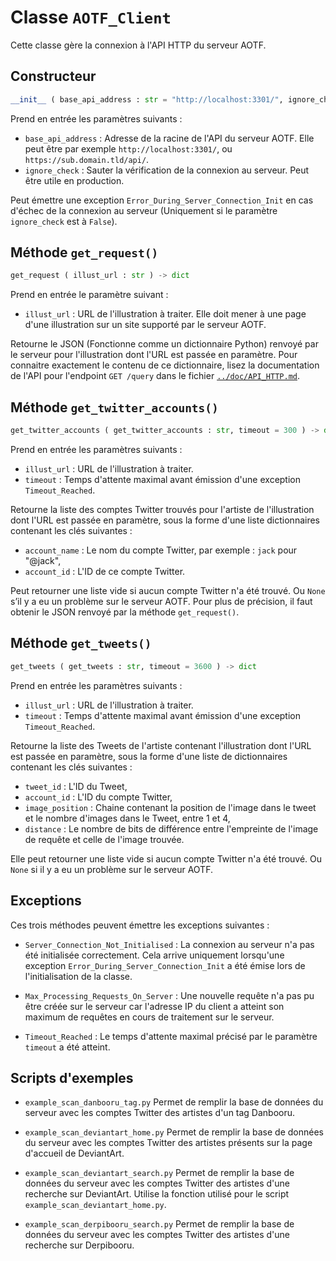 # Classe `AOTF_Client`

Cette classe gère la connexion à l'API HTTP du serveur AOTF.


## Constructeur

```python
__init__ ( base_api_address : str = "http://localhost:3301/", ignore_check : bool = False ) -> None
```

Prend en entrée les paramètres suivants :
- `base_api_address` : Adresse de la racine de l'API du serveur AOTF. Elle peut être par exemple `http://localhost:3301/`, ou `https://sub.domain.tld/api/`.
- `ignore_check` : Sauter la vérification de la connexion au serveur. Peut être utile en production.

Peut émettre une exception `Error_During_Server_Connection_Init` en cas d'échec de la connexion au serveur (Uniquement si le paramètre `ignore_check` est à `False`).


## Méthode `get_request()`

```python
get_request ( illust_url : str ) -> dict
```

Prend en entrée le paramètre suivant :
- `illust_url` : URL de l'illustration à traiter. Elle doit mener à une page d'une illustration sur un site supporté par le serveur AOTF.

Retourne le JSON (Fonctionne comme un dictionnaire Python) renvoyé par le serveur pour l'illustration dont l'URL est passée en paramètre. Pour connaitre exactement le contenu de ce dictionnaire, lisez la documentation de l'API pour l'endpoint `GET /query` dans le fichier [`../doc/API_HTTP.md`](../doc/API_HTTP.md).


## Méthode `get_twitter_accounts()`

```python
get_twitter_accounts ( get_twitter_accounts : str, timeout = 300 ) -> dict
```

Prend en entrée les paramètres suivants :
- `illust_url` : URL de l'illustration à traiter.
- `timeout` : Temps d'attente maximal avant émission d'une exception `Timeout_Reached`.

Retourne la liste des comptes Twitter trouvés pour l'artiste de l'illustration dont l'URL est passée en paramètre, sous la forme d'une liste dictionnaires contenant les clés suivantes :
- `account_name` : Le nom du compte Twitter, par exemple : `jack` pour "@jack",
- `account_id` : L'ID de ce compte Twitter.

Peut retourner une liste vide si aucun compte Twitter n'a été trouvé. Ou `None` s’il y a eu un problème sur le serveur AOTF. Pour plus de précision, il faut obtenir le JSON renvoyé par la méthode `get_request()`.


## Méthode `get_tweets()`

```python
get_tweets ( get_tweets : str, timeout = 3600 ) -> dict
```

Prend en entrée les paramètres suivants :
- `illust_url` : URL de l'illustration à traiter.
- `timeout` : Temps d'attente maximal avant émission d'une exception `Timeout_Reached`.

Retourne la liste des Tweets de l'artiste contenant l'illustration dont l'URL est passée en paramètre, sous la forme d'une liste de dictionnaires contenant les clés suivantes :
- `tweet_id` : L'ID du Tweet,
- `account_id` : L'ID du compte Twitter,
- `image_position` : Chaine contenant la position de l'image dans le tweet et le nombre d'images dans le Tweet, entre 1 et 4,
- `distance` : Le nombre de bits de différence entre l'empreinte de l'image de requête et celle de l'image trouvée.

Elle peut retourner une liste vide si aucun compte Twitter n'a été trouvé. Ou `None` si il y a eu un problème sur le serveur AOTF.


## Exceptions

Ces trois méthodes peuvent émettre les exceptions suivantes :

* `Server_Connection_Not_Initialised` : La connexion au serveur n'a pas été initialisée correctement. Cela arrive uniquement lorsqu'une exception `Error_During_Server_Connection_Init` a été émise lors de l'initialisation de la classe.

* `Max_Processing_Requests_On_Server` : Une nouvelle requête n'a pas pu être créée sur le serveur car l'adresse IP du client a atteint son maximum de requêtes en cours de traitement sur le serveur.

* `Timeout_Reached` : Le temps d'attente maximal précisé par le paramètre `timeout` a été atteint.


## Scripts d'exemples

* `example_scan_danbooru_tag.py`
  Permet de remplir la base de données du serveur avec les comptes Twitter des artistes d'un tag Danbooru.

* `example_scan_deviantart_home.py`
  Permet de remplir la base de données du serveur avec les comptes Twitter des artistes présents sur la page d'accueil de DeviantArt.

* `example_scan_deviantart_search.py`
  Permet de remplir la base de données du serveur avec les comptes Twitter des artistes d'une recherche sur DeviantArt.
  Utilise la fonction utilisé pour le script `example_scan_deviantart_home.py`.

* `example_scan_derpibooru_search.py`
  Permet de remplir la base de données du serveur avec les comptes Twitter des artistes d'une recherche sur Derpibooru.
